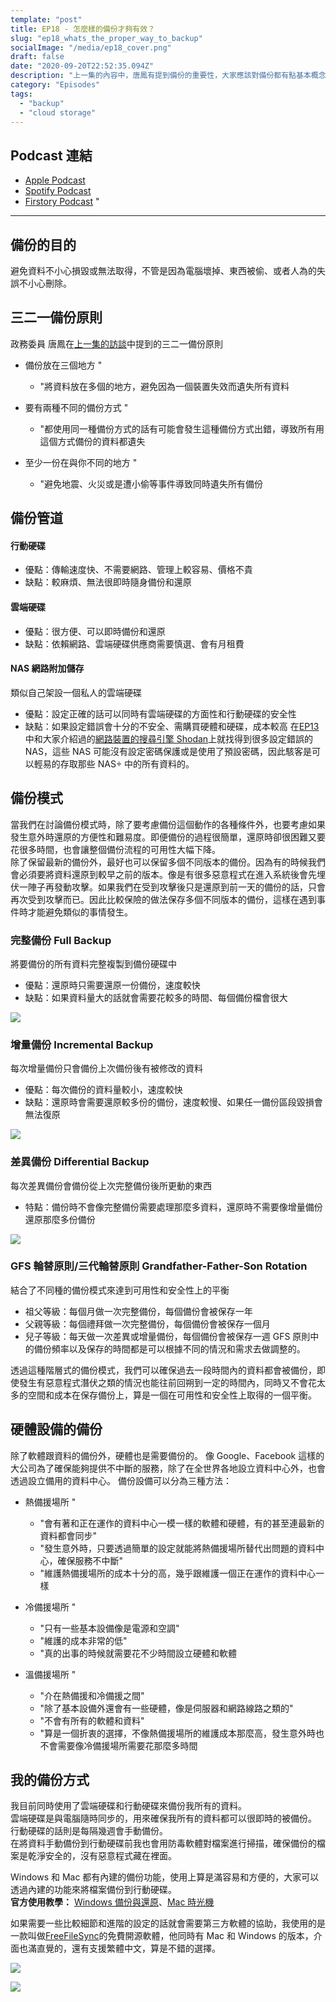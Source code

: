 ```yaml
---
template: "post"
title: EP18 - 怎麼樣的備份才夠有效？
slug: "ep18_whats_the_proper_way_to_backup"
socialImage: "/media/ep18_cover.png"
draft: false
date: "2020-09-20T22:52:35.094Z"
description: "上一集的內容中，唐鳳有提到備份的重要性，大家應該對備份都有點基本概念，也會去備份自己的電腦和手機，不過你的備份習慣真的萬無一失嗎？遇到任何事都能找回檔案嗎？"
category: "Episodes"
tags:
  - "backup"
  - "cloud storage"
---
```


## Podcast 連結

- [Apple Podcast](https://podcasts.apple.com/tw/podcast/%E8%B3%87%E5%AE%89%E8%A7%A3%E5%A3%93%E7%B8%AE/id1513276667#episodeGuid=ckfbq6sqbc1ga0897h1ifiorm)
- [Spotify Podcast](https://open.spotify.com/episode/2GAhOPpMYtcIGwGEwAuXm8)
- [Firstory Podcast](https://open.firstory.me/story/ckfbq6sqbc1ga0897h1ifiorm)
"
---

## 備份的目的

避免資料不小心損毀或無法取得，不管是因為電腦壞掉、東西被偷、或者人為的失誤不小心刪除。

## 三二一備份原則

政務委員 唐鳳在[上一集的訪談](/posts/ep17_interview_with_audrey_tang/)中提到的三二一備份原則

- 備份放在三個地方
"
  - "將資料放在多個的地方，避免因為一個裝置失效而遺失所有資料

- 要有兩種不同的備份方式
"
  - "都使用同一種備份方式的話有可能會發生這種備份方式出錯，導致所有用這個方式備份的資料都遺失

- 至少一份在與你不同的地方
"
  - "避免地震、火災或是遭小偷等事件導致同時遺失所有備份

## 備份管道

#### 行動硬碟

- 優點：傳輸速度快、不需要網路、管理上較容易、價格不貴
- 缺點：較麻煩、無法很即時隨身備份和還原

#### 雲端硬碟

- 優點：很方便、可以即時備份和還原
- 缺點：依賴網路、雲端硬碟供應商需要慎選、會有月租費

#### NAS 網路附加儲存

類似自己架設一個私人的雲端硬碟

- 優點：設定正確的話可以同時有雲端硬碟的方面性和行動硬碟的安全性
- 缺點：如果設定錯誤會十分的不安全、需購買硬體和硬碟，成本較高 在[EP13](/posts/ep13_what_happen_if_my_smart_devices_are_hacked/)中和大家介紹過的[網路裝置的搜尋引擎 Shodan](/posts/ep13_what_happen_if_my_smart_devices_are_hacked/#shodan-網路裝置的搜尋引擎)上就找得到很多設定錯誤的 NAS，這些 NAS 可能沒有設定密碼保護或是使用了預設密碼，因此駭客是可以輕易的存取那些 NAS÷ 中的所有資料的。

## 備份模式

當我們在討論備份模式時，除了要考慮備份這個動作的各種條件外，也要考慮如果發生意外時還原的方便性和難易度。即便備份的過程很簡單，還原時卻很困難又要花很多時間，也會讓整個備份流程的可用性大幅下降。\
除了保留最新的備份外，最好也可以保留多個不同版本的備份。因為有的時候我們會必須要將資料還原到較早之前的版本。像是有很多惡意程式在進入系統後會先埋伏一陣子再發動攻擊。如果我們在受到攻擊後只是還原到前一天的備份的話，只會再次受到攻擊而已。因此比較保險的做法保存多個不同版本的備份，這樣在遇到事件時才能避免類似的事情發生。

### 完整備份 Full Backup

將要備份的所有資料完整複製到備份硬碟中

- 優點：還原時只需要還原一份備份，速度較快
- 缺點：如果資料量大的話就會需要花較多的時間、每個備份檔會很大

![](/media/backup_fullbackup.jpg)

### 增量備份 Incremental Backup

每次增量備份只會備份上次備份後有被修改的資料

- 優點：每次備份的資料量較小，速度較快
- 缺點：還原時會需要還原較多份的備份，速度較慢、如果任一備份區段毀損會無法復原

![](/media/backup_incrementalbackup.jpg)

### 差異備份 Differential Backup

每次差異備份會備份從上次完整備份後所更動的東西

- 特點：備份時不會像完整備份需要處理那麼多資料，還原時不需要像增量備份還原那麼多份備份

![](/media/backup_differentialbackup.jpg)

### GFS 輪替原則/三代輪替原則 Grandfather-Father-Son Rotation

結合了不同種的備份模式來達到可用性和安全性上的平衡

- 祖父等級：每個月做一次完整備份，每個備份會被保存一年
- 父親等級：每個禮拜做一次完整備份，每個備份會被保存一個月
- 兒子等級：每天做一次差異或增量備份，每個備份會被保存一週 GFS 原則中的備份頻率以及保存的時間都是可以根據不同的情況和需求去做調整的。

透過這種階層式的備份模式，我們可以確保過去一段時間內的資料都會被備份，即使發生有惡意程式潛伏之類的情況也能往前回朔到一定的時間內，同時又不會花太多的空間和成本在保存備份上，算是一個在可用性和安全性上取得的一個平衡。

## 硬體設備的備份

除了軟體跟資料的備份外，硬體也是需要備份的。 像 Google、Facebook 這樣的大公司為了確保能夠提供不中斷的服務，除了在全世界各地設立資料中心外，也會透過設立備用的資料中心。 備份設備可以分為三種方法：

- 熱備援場所
"
  - "會有著和正在運作的資料中心一模一樣的軟體和硬體，有的甚至連最新的資料都會同步"
  - "發生意外時，只要透過簡單的設定就能將熱備援場所替代出問題的資料中心，確保服務不中斷"
  - "維護熱備援場所的成本十分的高，幾乎跟維護一個正在運作的資料中心一樣

- 冷備援場所
"
  - "只有一些基本設備像是電源和空調"
  - "維護的成本非常的低"
  - "真的出事的時候就需要花不少時間設立硬體和軟體

- 溫備援場所
"
  - "介在熱備援和冷備援之間"
  - "除了基本設備外還會有一些硬體，像是伺服器和網路線路之類的"
  - "不會有所有的軟體和資料"
  - "算是一個折衷的選擇，不像熱備援場所的維護成本那麼高，發生意外時也不會需要像冷備援場所需要花那麼多時間

## 我的備份方式

我目前同時使用了雲端硬碟和行動硬碟來備份我所有的資料。\
雲端硬碟是與電腦隨時同步的，用來確保我所有的資料都可以很即時的被備份。\
行動硬碟的話則是每隔幾週會手動備份。\
在將資料手動備份到行動硬碟前我也會用防毒軟體對檔案進行掃描，確保備份的檔案是乾淨安全的，沒有惡意程式藏在裡面。

Windows 和 Mac 都有內建的備份功能，使用上算是滿容易和方便的，大家可以透過內建的功能來將檔案備份到行動硬碟。\
**官方使用教學：** [Windows 備份與還原](https://support.microsoft.com/zh-tw/help/17127/windows-back-up-restore)、[Mac 時光機](https://support.apple.com/zh-tw/HT201250)

如果需要一些比較細節和進階的設定的話就會需要第三方軟體的協助，我使用的是一款叫做[FreeFileSync](https://freefilesync.org/)的免費開源軟體，他同時有 Mac 和 Windows 的版本，介面也滿直覺的，還有支援繁體中文，算是不錯的選擇。

![](/media/backup_freefilesync_logo.jpg)

![](/media/backup_freefilesync_interface.jpg)
